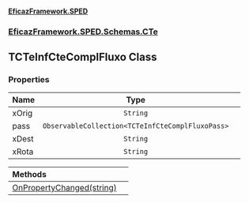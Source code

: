 #### [EficazFramework.SPED](EficazFrameworkSPED.md 'EficazFramework SPED')
### [EficazFramework.SPED.Schemas.CTe](EficazFramework.SPED.Schemas.CTe.md 'EficazFramework.SPED.Schemas.CTe')

## TCTeInfCteComplFluxo Class
### Properties

| Name | Type | |
| :--- | :---: | :--- |
| xOrig | `String` |  |
| pass | `ObservableCollection<TCTeInfCteComplFluxoPass>` |  |
| xDest | `String` |  |
| xRota | `String` |  |

| Methods | |
| :--- | :--- |
| [OnPropertyChanged(string)](EficazFramework.SPED.Schemas.CTe/TCTeInfCteComplFluxo/OnPropertyChanged(string).md 'EficazFramework.SPED.Schemas.CTe.TCTeInfCteComplFluxo.OnPropertyChanged(string)') | |
